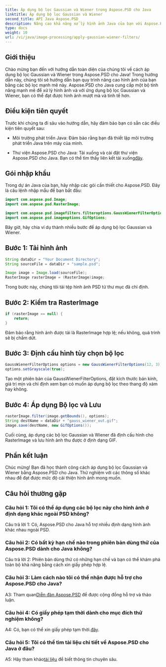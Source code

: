 ```yaml
---
title: Áp dụng bộ lọc Gaussian và Wiener trong Aspose.PSD cho Java
linktitle: Áp dụng bộ lọc Gaussian và Wiener
second_title: API Java Aspose.PSD
description: Nâng cao khả năng xử lý hình ảnh Java của bạn với Aspose.PSD. Tìm hiểu cách áp dụng bộ lọc Gaussian và Wiener từng bước để có kết quả hình ảnh tuyệt đẹp.
type: docs
weight: 10
url: /vi/java/image-processing/apply-gaussian-wiener-filters/
---
```

## Giới thiệu

Chào mừng bạn đến với hướng dẫn toàn diện của chúng tôi về cách áp dụng bộ lọc Gaussian và Wiener trong Aspose.PSD cho Java! Trong hướng dẫn này, chúng tôi sẽ hướng dẫn bạn quy trình nâng cao hình ảnh của bạn bằng các bộ lọc mạnh mẽ này. Aspose.PSD cho Java cung cấp một bộ tính năng mạnh mẽ để xử lý hình ảnh và với ứng dụng bộ lọc Gaussian và Wiener, bạn có thể đạt được hình ảnh mượt mà và tinh tế hơn.

## Điều kiện tiên quyết

Trước khi chúng ta đi sâu vào hướng dẫn, hãy đảm bảo bạn có sẵn các điều kiện tiên quyết sau:

- Môi trường phát triển Java: Đảm bảo rằng bạn đã thiết lập môi trường phát triển Java trên máy của mình.

- Thư viện Aspose.PSD cho Java: Tải xuống và cài đặt thư viện Aspose.PSD cho Java. Bạn có thể tìm thấy liên kết tải xuống[đây](https://releases.aspose.com/psd/java/).

## Gói nhập khẩu

Trong dự án Java của bạn, hãy nhập các gói cần thiết cho Aspose.PSD. Đây là câu lệnh nhập mẫu để bạn bắt đầu:

```java
import com.aspose.psd.Image;
import com.aspose.psd.RasterImage;

import com.aspose.psd.imagefilters.filteroptions.GaussWienerFilterOptions;
import com.aspose.psd.imageoptions.GifOptions;
```

Bây giờ, hãy chia ví dụ thành nhiều bước để áp dụng bộ lọc Gaussian và Wiener.

## Bước 1: Tải hình ảnh

```java
String dataDir = "Your Document Directory";
String sourceFile = dataDir + "sample.psd";

Image image = Image.load(sourceFile);
RasterImage rasterImage = (RasterImage)image;
```

Trong bước này, chúng tôi tải tệp hình ảnh PSD từ thư mục đã chỉ định.

## Bước 2: Kiểm tra RasterImage

```java
if (rasterImage == null) {
    return;
}
```

Đảm bảo rằng hình ảnh được tải là RasterImage hợp lệ; nếu không, quá trình sẽ bị chấm dứt.

## Bước 3: Định cấu hình tùy chọn bộ lọc

```java
GaussWienerFilterOptions options = new GaussWienerFilterOptions(12, 3);
options.setGrayscale(true);
```

Tạo một phiên bản của GaussWienerFilterOptions, đặt kích thước bán kính, giá trị mịn và chỉ định xem bạn có muốn áp dụng bộ lọc theo thang độ xám hay không.

## Bước 4: Áp dụng Bộ lọc và Lưu

```java
rasterImage.filter(image.getBounds(), options);
String destName = dataDir + "gauss_wiener_out.gif";
image.save(destName, new GifOptions());
```

Cuối cùng, áp dụng các bộ lọc Gaussian và Wiener đã định cấu hình cho RasterImage và lưu hình ảnh thu được ở định dạng GIF.

## Phần kết luận

Chúc mừng! Bạn đã học thành công cách áp dụng bộ lọc Gaussian và Wiener bằng Aspose.PSD cho Java. Thử nghiệm với các thông số khác nhau để đạt được mức độ cải thiện hình ảnh mong muốn.

## Câu hỏi thường gặp

### Câu hỏi 1: Tôi có thể áp dụng các bộ lọc này cho hình ảnh ở định dạng khác ngoài PSD không?

Câu trả lời 1: Có, Aspose.PSD cho Java hỗ trợ nhiều định dạng hình ảnh khác nhau ngoài PSD.

### Câu hỏi 2: Có bất kỳ hạn chế nào trong phiên bản dùng thử của Aspose.PSD dành cho Java không?

Câu trả lời 2: Phiên bản dùng thử có những hạn chế và bạn có thể khám phá toàn bộ khả năng bằng cách xin giấy phép hợp lệ.

### Câu hỏi 3: Làm cách nào tôi có thể nhận được hỗ trợ cho Aspose.PSD cho Java?

 A3: Tham quan[Diễn đàn Aspose.PSD](https://forum.aspose.com/c/psd/34) để được cộng đồng hỗ trợ và thảo luận.

### Câu hỏi 4: Có giấy phép tạm thời dành cho mục đích thử nghiệm không?

 A4: Có, bạn có thể xin giấy phép tạm thời.[đây](https://purchase.aspose.com/temporary-license/).

### Câu hỏi 5: Tôi có thể tìm tài liệu chi tiết về Aspose.PSD cho Java ở đâu?

 A5: Hãy tham khảo[tài liệu](https://reference.aspose.com/psd/java/) để biết thông tin chuyên sâu.